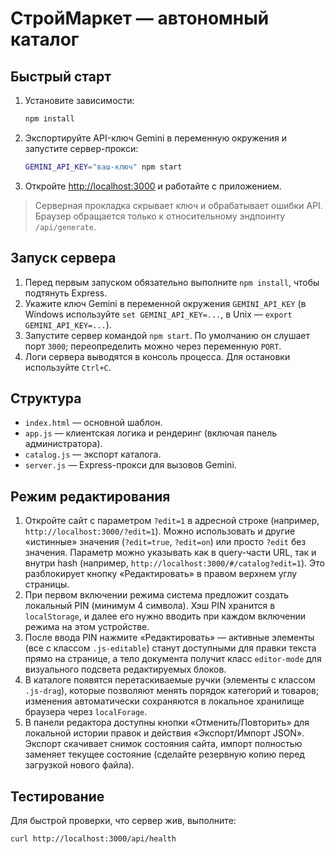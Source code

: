 # СтройМаркет — автономный каталог

## Быстрый старт

1. Установите зависимости:
   ```bash
   npm install
   ```
2. Экспортируйте API-ключ Gemini в переменную окружения и запустите сервер-прокси:
   ```bash
   GEMINI_API_KEY="ваш-ключ" npm start
   ```
3. Откройте [http://localhost:3000](http://localhost:3000) и работайте с приложением.

> Серверная прокладка скрывает ключ и обрабатывает ошибки API. Браузер обращается только к относительному эндпоинту `/api/generate`.

## Запуск сервера

1. Перед первым запуском обязательно выполните `npm install`, чтобы подтянуть Express.
2. Укажите ключ Gemini в переменной окружения `GEMINI_API_KEY` (в Windows используйте `set GEMINI_API_KEY=...`, в Unix — `export GEMINI_API_KEY=...`).
3. Запустите сервер командой `npm start`. По умолчанию он слушает порт `3000`; переопределить можно через переменную `PORT`.
4. Логи сервера выводятся в консоль процесса. Для остановки используйте `Ctrl+C`.

## Структура

- `index.html` — основной шаблон.
- `app.js` — клиентская логика и рендеринг (включая панель администратора).
- `catalog.js` — экспорт каталога.
- `server.js` — Express-прокси для вызовов Gemini.

## Режим редактирования

1. Откройте сайт с параметром `?edit=1` в адресной строке (например, `http://localhost:3000/?edit=1`). Можно использовать и другие «истинные» значения (`?edit=true`, `?edit=on`) или просто `?edit` без значения. Параметр можно указывать как в query-части URL, так и внутри hash (например, `http://localhost:3000/#/catalog?edit=1`). Это разблокирует кнопку «Редактировать» в правом верхнем углу страницы.
2. При первом включении режима система предложит создать локальный PIN (минимум 4 символа). Хэш PIN хранится в `localStorage`, и далее его нужно вводить при каждом включении режима на этом устройстве.
3. После ввода PIN нажмите «Редактировать» — активные элементы (все с классом `.js-editable`) станут доступными для правки текста прямо на странице, а тело документа получит класс `editor-mode` для визуального подсвета редактируемых блоков.
4. В каталоге появятся перетаскиваемые ручки (элементы с классом `.js-drag`), которые позволяют менять порядок категорий и товаров; изменения автоматически сохраняются в локальное хранилище браузера через `localForage`.
5. В панели редактора доступны кнопки «Отменить/Повторить» для локальной истории правок и действия «Экспорт/Импорт JSON». Экспорт скачивает снимок состояния сайта, импорт полностью заменяет текущее состояние (сделайте резервную копию перед загрузкой нового файла).

## Тестирование

Для быстрой проверки, что сервер жив, выполните:
```bash
curl http://localhost:3000/api/health
```
